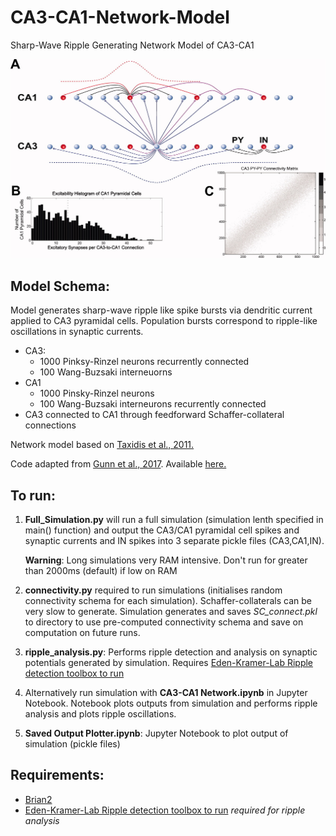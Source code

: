 # CA3-CA1-Network-Model
Sharp-Wave Ripple Generating Network Model of CA3-CA1

![alt text](https://github.com/EdMorrell/CA3-CA1-Network-Model/blob/main/ca3_ca1.jpg "")

## Model Schema:
Model generates sharp-wave ripple like spike bursts via dendritic current applied to CA3 pyramidal cells. Population bursts correspond to ripple-like oscillations in synaptic currents.
*    CA3:
        - 1000 Pinksy-Rinzel neurons recurrently connected
        - 100 Wang-Buzsaki interneuorns
*    CA1
        - 1000 Pinsky-Rinzel neurons
        - 100 Wang-Buzsaki interneurons recurrently connected
*    CA3 connected to CA1 through feedforward Schaffer-collateral connections



Network model based on [Taxidis et al., 2011.](https://onlinelibrary.wiley.com/doi/full/10.1002/hipo.20930)

Code adapted from [Gunn et al., 2017](https://academic.oup.com/cercor/article/27/8/4182/3778268). Available [here.](https://senselab.med.yale.edu/ModelDB/showmodel.cshtml?model=225906#tabs-1)

## To run:
1. **Full_Simulation.py** will run a full simulation (simulation lenth specified in main() function) and output the CA3/CA1 pyramidal cell spikes and synaptic currents and IN spikes into 3 separate pickle files (CA3,CA1,IN). 
    
    **Warning**: Long simulations very RAM intensive. Don't run for greater than 2000ms (default) if low on RAM
    
2. **connectivity.py** required to run simulations (initialises random connectivity schema for each simulation). Schaffer-collaterals can be very slow to generate. Simulation generates and saves *SC_connect.pkl* to directory to use pre-computed connectivity schema and save on computation on future runs.

3. **ripple_analysis.py**: Performs ripple detection and analysis on synaptic potentials generated by simulation. Requires [Eden-Kramer-Lab Ripple detection toolbox to run](https://github.com/Eden-Kramer-Lab/ripple_detection)

3. Alternatively run simulation with **CA3-CA1 Network.ipynb** in Jupyter Notebook. Notebook plots outputs from simulation and performs ripple analysis and plots ripple oscillations.

4. **Saved Output Plotter.ipynb**: Jupyter Notebook to plot output of simulation (pickle files)

## Requirements:
* [Brian2](https://brian2.readthedocs.io/en/stable/) 
* [Eden-Kramer-Lab Ripple detection toolbox to run](https://github.com/Eden-Kramer-Lab/ripple_detection) *required for ripple analysis*
